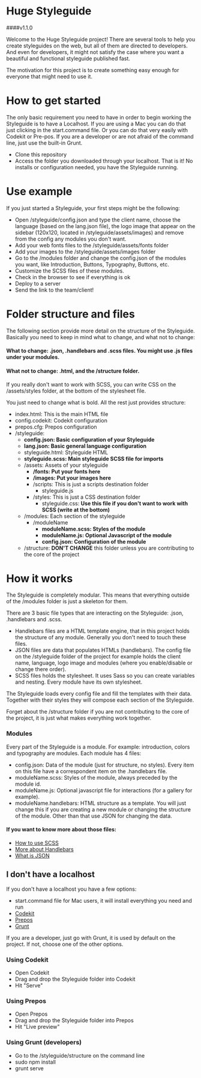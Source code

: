 # Huge Styleguide
####v1.1.0

Welcome to the Huge Styleguide project! There are several tools to help you create styleguides on the web, but all of them are directed to developers. And even for developers, it might not satisfy the case where you want a beautiful and functional styleguide published fast.

The motivation for this project is to create something easy enough for everyone that might need to use it.

  
# How to get started
The only basic requirement you need to have in order to begin working the Styleguide is to have a Localhost. If you are using a Mac you can do that just clicking in the start.command file. Or you can do that very easily with Codekit or Pre-pos. If you are a developer or are not afraid of the command line, just use the built-in Grunt.

- Clone this repository
- Access the folder you downloaded through your localhost. That is it! No installs or configuration needed, you have the Styleguide running.
  
# Use example
If you just started a Styleguide, your first steps might be the following:

- Open /styleguide/config.json and type the client name, choose the language (based on the lang.json file), the logo image that appear on the sidebar (120x120, located in /styleguide/assets/images) and remove from the config any modules you don't want.
- Add your web fonts files to the /styleguide/assets/fonts folder
- Add your images to the /styleguide/assets/images folder
- Go to the /modules folder and change the config.json of the modules you want, like Introduction, Buttons, Typography, Buttons, etc.
- Customize the SCSS files of these modules.
- Check in the browser to see if everything is ok
- Deploy to a server
- Send the link to the team/client!
  
# Folder structure and files
The following section provide more detail on the structure of the Styleguide. Basically you need to keep in mind what to change, and what not to change:

#### What to change: .json, .handlebars and .scss files. You might use .js files under your modules.
#### What not to change: .html, and the /structure folder.  
  
If you really don't want to work with SCSS, you can write CSS on the /assets/styles folder, at the bottom of the stylesheet file.
  
You just need to change what is bold. All the rest just provides structure:
  
- index.html: This is the main HTML file
- config.codekit: Codekit configuration
- prepos.cfg: Prepos configuration
- /styleguide:
	- **config.json: Basic configuration of your Styleguide**
	- **lang.json: Basic general language configuration**
	- styleguide.html: Styleguide HTML
	- **styleguide.scss: Main styleguide SCSS file for imports**
	- /assets: Assets of your styleguide
		- **/fonts: Put your fonts here**
		- **/images: Put your images here**
		- /scripts: This is just a scripts destination folder
			- styleguide.js
		- /styles: This is just a CSS destination folder
			- styleguide.css: **Use this file if you don't want to work with SCSS (write at the bottom)**
	- /modules: Each section of the styleguide
		- /moduleName
			- **moduleName.scss: Styles of the module**
			- **moduleName.js: Optional Javascript of the module**
			- **config.json: Configuration of the module**
	- /structure: **DON'T CHANGE** this folder unless you are contributing to the core of the project
  
# How it works
The Styleguide is completely modular. This means that everything outside of the /modules folder is just a skeleton for them.

There are 3 basic file types that are interacting on the Styleguide: .json, .handlebars and .scss.

- Handlebars files are a HTML template engine, that in this project holds the structure of any module. Generally you don't need to touch these files.
- JSON files are data that populates HTMLs (handlebars). The config file on the /styleguide folder of the project for example holds the client name, language, logo image and modules (where you enable/disable or change there order).
- SCSS files holds the stylesheet. It uses Sass so you can create variables and nesting. Every module have its own stylesheet.

The Styleguide loads every config file and fill the templates with their data. Together with their styles they will compose each section of the Styleguide.

Forget about the /structure folder if you are not contributing to the core of the project, it is just what makes everything work together.
  
### Modules
Every part of the Styleguide is a module. For example: introduction, colors and typography are modules. Each module has 4 files:

- config.json: Data of the module (just for structure, no styles). Every item on this file have a correspondent item on the .handlebars file.
- moduleName.scss: Styles of the module, always preceded by the module id.
- moduleName.js: Optional javascript file for interactions (for a gallery for example).
- moduleName.handlebars: HTML structure as a template. You will just change this if you are creating a new module or changing the structure of the module. Other than that use JSON for changing the data.

#### If you want to know more about those files:
- [How to use SCSS](http://sass-lang.com/guide)
- [More about Handlebars](http://handlebarsjs.com/)
- [What is JSON](http://www.w3schools.com/json/)

## I don't have a localhost
If you don't have a localhost you have a few options:  
- start.command file for Mac users, it will install everything you need and run
- [Codekit](https://incident57.com/codekit/)  
- [Prepos](https://prepros.io/)  
- [Grunt](http://gruntjs.com/)

If you are a developer, just go with Grunt, it is used by default on the project. If not, choose one of the other options.

### Using Codekit
- Open Codekit
- Drag and drop the Styleguide folder into Codekit
- Hit "Serve"

### Using Prepos
- Open Prepos
- Drag and drop the Styleguide folder into Prepos
- Hit "Live preview"

### Using Grunt (developers)
- Go to the /styleguide/structure on the command line
- sudo npm install
- grunt serve